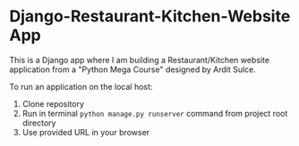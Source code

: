 <h1>Django-Restaurant-Kitchen-Website App</h1>
<p>This is a Django app where I am building a Restaurant/Kitchen website application from a "Python Mega Course" designed by Ardit Sulce.</p>
<p>To run an application on the local host:</p>
<ol>
  <li>Clone repository</li>
  <li>Run in terminal <code>python manage.py runserver</code> command from project root directory</li>
  <li>Use provided URL in your browser</li>
</ol>
